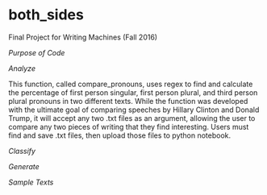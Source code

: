 # both_sides
Final Project for Writing Machines (Fall 2016)

*Purpose of Code* 

*Analyze* 

This function, called compare_pronouns, uses regex to find and calculate the percentage of first person singular, first person plural, and third person plural pronouns in two different texts. While the function was developed with the ultimate goal of comparing speeches by Hillary Clinton and Donald Trump, it will accept any two .txt files as an argument, allowing the user to compare any two pieces of writing that they find interesting. Users must find and save .txt files, then upload those files to python notebook. 


*Classify* 

*Generate* 

*Sample Texts*

